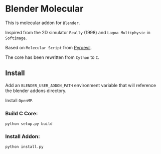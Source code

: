 Blender Molecular
========================

This is molecular addon for `Blender`.

Inspired from the 2D simulator `Really` (1998) and `Lagoa Multiphysic` in `Softimage`.

Based on `Molecular Script` from [Pyroevil](https://github.com/Pyroevil/Blender-Molecular-Script).

The core has been rewritten from `Cython` to `C`.

## Install

Add an `BLENDER_USER_ADDON_PATH` environment variable that will reference the blender addons directory.

Install `OpenMP`.

### Build C Core:

```python setup.py build```

### Install Addon:

```python install.py```

